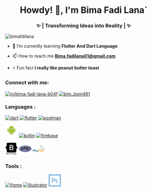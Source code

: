 <div class="row">
        <div class="column">
                <h1 align="center">Howdy! 👋, I'm Bima Fadi Lana`</h1>
<h3 align="center">✨ | Transforming Ideas into Reality | ✨</h3>


<p align="left"> <img
        src="https://komarev.com/ghpvc/?username=bimafdilana&label=Profile%20views&color=0e75b6&style=flat"
        alt="bimafdilana" /> </p>

- 🌱 I’m currently learning **Flutter And Dart Language**

- 📫 How to reach me **Bima.fadilana01@gmail.com**

- ⚡ Fun fact **I really like peanut butter toast**

<h3 align="left">Connect with me:</h3>
<p align="left">
    <a href="https://linkedin.com/in/in/bima-fadi-lana-b04f" target="blank"><img align="center"
            src="https://raw.githubusercontent.com/rahuldkjain/github-profile-readme-generator/master/src/images/icons/Social/linked-in-alt.svg"
            alt="in/bima-fadi-lana-b04f" height="30" width="40" /></a>
    <a href="https://instagram.com/bim_bom481" target="blank"><img align="center"
            src="https://raw.githubusercontent.com/rahuldkjain/github-profile-readme-generator/master/src/images/icons/Social/instagram.svg"
            alt="bim_bom481" height="30" width="40" /></a>
</p>

<h3 align="left">Languages :</h3>

<tr>
    <th colspan="1">
        <p align="left">
            <a href="https://dart.dev" target="_blank" rel="noreferrer"> <img
                    src="https://www.vectorlogo.zone/logos/dartlang/dartlang-icon.svg" alt="dart" width="40"
                    height="40" /></a>
            <a href="https://flutter.dev" target="_blank" rel="noreferrer"> <img
                    src="https://www.vectorlogo.zone/logos/flutterio/flutterio-icon.svg" alt="flutter" width="40"
                    height="40" /></a>
            <a href="https://postman.com" target="_blank" rel="noreferrer"> <img
                    src="https://www.vectorlogo.zone/logos/getpostman/getpostman-icon.svg" alt="postman" width="40"
                    height="40" /></a>
        </p>
    </th>
</tr>
<tr>
  <th colspan="2">
        <p align="left">
            <a href="https://developer.android.com" target="_blank" rel="noreferrer"> <img
                    src="https://raw.githubusercontent.com/devicons/devicon/master/icons/android/android-original-wordmark.svg"
                    alt="android" width="40" height="40" /></a>
            <a href="https://kotlinlang.org" target="_blank" rel="noreferrer"> <img
                    src="https://www.vectorlogo.zone/logos/kotlinlang/kotlinlang-icon.svg" alt="kotlin" width="40"
                    height="40" /></a>
            <a href="https://firebase.google.com/" target="_blank" rel="noreferrer"> <img
                    src="https://www.vectorlogo.zone/logos/firebase/firebase-icon.svg" alt="firebase" width="40"
                    height="40" /></a>
        </p>
    </th>
    <th colspan="3">
        <p align="left">
            <a href="https://getbootstrap.com" target="_blank" rel="noreferrer"> <img
                    src="https://raw.githubusercontent.com/devicons/devicon/master/icons/bootstrap/bootstrap-plain-wordmark.svg"
                    alt="bootstrap" width="40" height="40" /></a>
            <a href="https://www.php.net" target="_blank" rel="noreferrer"> <img
                    src="https://raw.githubusercontent.com/devicons/devicon/master/icons/php/php-original.svg" alt="php"
                    width="40" height="40" /></a>
            <a href="https://www.mysql.com/" target="_blank" rel="noreferrer"> <img
                    src="https://raw.githubusercontent.com/devicons/devicon/master/icons/mysql/mysql-original-wordmark.svg"
                    alt="mysql" width="40" height="40" /></a>
        </p>
    </th>
</tr>

<h3 align="left"> Tools :</h3>
<tr>
    <th colspan="4">
        <a href="https://www.figma.com/" target="_blank" rel="noreferrer"> <img
                src="https://www.vectorlogo.zone/logos/figma/figma-icon.svg" alt="figma" width="40" height="40" /></a>
        <a href="https://www.adobe.com/in/products/illustrator.html" target="_blank" rel="noreferrer"> <img
                src="https://www.vectorlogo.zone/logos/adobe_illustrator/adobe_illustrator-icon.svg" alt="illustrator"
                width="40" height="40" /></a>
        <a href="https://www.photoshop.com/en" target="_blank" rel="noreferrer"> <img
                src="https://raw.githubusercontent.com/devicons/devicon/master/icons/photoshop/photoshop-line.svg"
                alt="photoshop" width="40" height="40" /></a>
    </th>
</tr>
        </div>
</div>
